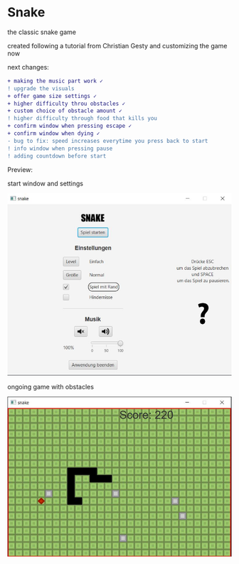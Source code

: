 # Snake
the classic snake game

created following a tutorial from Christian Gesty and customizing the game now

next changes:

```diff
+ making the music part work ✓
! upgrade the visuals 
+ offer game size settings ✓
+ higher difficulty throu obstacles ✓
+ custom choice of obstacle amount ✓
! higher difficulty through food that kills you
+ confirm window when pressing escape ✓
+ confirm window when dying ✓
- bug to fix: speed increases everytime you press back to start
! info window when pressing pause
! adding countdown before start
```

Preview: 

start window and settings

![there should be a picture of the start window](Images/settigs.JPG)

ongoing game with obstacles

![there should be a picture of the game](Images/snakePreview.JPG)

